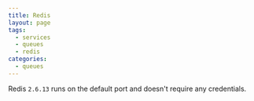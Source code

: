 ```yaml
---
title: Redis
layout: page
tags:
  - services
  - queues
  - redis
categories:
  - queues
---
```

Redis `2.6.13` runs on the default port and doesn't require any credentials.
